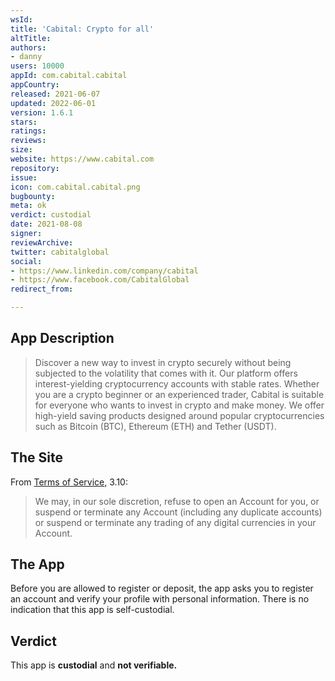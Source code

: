 ```yaml
---
wsId: 
title: 'Cabital: Crypto for all'
altTitle: 
authors:
- danny
users: 10000
appId: com.cabital.cabital
appCountry: 
released: 2021-06-07
updated: 2022-06-01
version: 1.6.1
stars: 
ratings: 
reviews: 
size: 
website: https://www.cabital.com
repository: 
issue: 
icon: com.cabital.cabital.png
bugbounty: 
meta: ok
verdict: custodial
date: 2021-08-08
signer: 
reviewArchive: 
twitter: cabitalglobal
social:
- https://www.linkedin.com/company/cabital
- https://www.facebook.com/CabitalGlobal
redirect_from: 

---
```


## App Description

> Discover a new way to invest in crypto securely without being subjected to the volatility that comes with it. Our platform offers interest-yielding cryptocurrency accounts with stable rates. Whether you are a crypto beginner or an experienced trader, Cabital is suitable for everyone who wants to invest in crypto and make money. We offer high-yield saving products designed around popular cryptocurrencies such as Bitcoin (BTC), Ethereum (ETH) and Tether (USDT).


## The Site

From [Terms of Service,](https://faq.cabital.com/s/article/Terms-of-Service) 3.10:

> We may, in our sole discretion, refuse to open an Account for you, or suspend or terminate any Account (including any duplicate accounts) or suspend or terminate any trading of any digital currencies in your Account.

## The App

Before you are allowed to register or deposit, the app asks you to register an account and verify your profile with personal information. There is no indication that this app is self-custodial.

## Verdict

This app is **custodial** and **not verifiable.**
